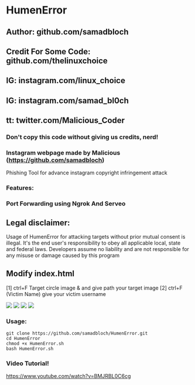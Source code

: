 # HumenError
## Author: github.com/samadbloch
## Credit For Some Code: github.com/thelinuxchoice
## IG: instagram.com/linux_choice
## IG: instagram.com/samad_bl0ch
## tt: twitter.com/Malicious_Coder
### Don't copy this code without giving us credits, nerd! 
### Instagram webpage made by Malicious (https://github.com/samadbloch)

Phishing Tool for advance instagram copyright infringement attack 

### Features:
### Port Forwarding using Ngrok And Serveo

## Legal disclaimer:

Usage of HumenError for attacking targets without prior mutual consent is illegal. It's the end user's responsibility to obey all applicable local, state and federal laws. Developers assume no liability and are not responsible for any misuse or damage caused by this program 

## Modify index.html

[1] ctrl+F Target circle image & and give path your target image
[2] ctrl+F (Victim Name) give your victim username

![](https://raw.githubusercontent.com/samadbloch/HumenError/master/sites/screenshots/image1.png)
![](https://raw.githubusercontent.com/samadbloch/HumenError/master/sites/screenshots/image2.png)
![](https://raw.githubusercontent.com/samadbloch/HumenError/master/sites/screenshots/image3.png)
![](https://raw.githubusercontent.com/samadbloch/HumenError/master/sites/screenshots/image4.png)
### Usage:
```
git clone https://github.com/samadbloch/HumenError.git
cd HumenError
chmod +x HumenError.sh
bash HumenError.sh
```

### Video Tutorial!
https://www.youtube.com/watch?v=BMJRBL0C6cg
